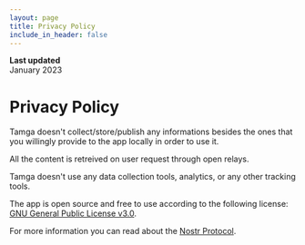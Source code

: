 ```yaml
---
layout: page
title: Privacy Policy
include_in_header: false
---
```


**Last updated**  
January 2023

# Privacy Policy
Tamga doesn't collect/store/publish any informations besides the ones that you willingly provide to the app locally in order to use it.

All the content is retreived on user request through open relays.

Tamga doesn't use any data collection tools, analytics, or any other tracking tools.

The app is open source and free to use according to the following license: [GNU General Public License v3.0](https://raw.githubusercontent.com/erdaltoprak/tamga/main/LICENSE).

For more information you can read about the [Nostr Protocol](https://github.com/nostr-protocol/nostr).